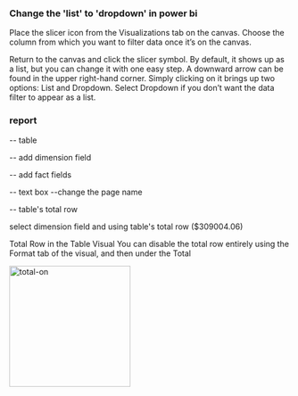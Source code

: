 ### Change the 'list' to 'dropdown' in power bi

Place the slicer icon from the Visualizations tab on the canvas. Choose the column from which you want to filter data once it’s on the canvas. 

Return to the canvas and click the slicer symbol. By default, it shows up as a list, but you can change it with one easy step. A downward arrow can be found in the upper right-hand corner. Simply clicking on it brings up two options: List and Dropdown. Select Dropdown if you don’t want the data filter to appear as a list. 

### report
-- table

-- add dimension field

-- add fact fields

-- text box --change the page name

-- table's total row

select dimension field and using table's total row ($309004.06)

Total Row in the Table Visual
You can disable the total row entirely using the Format tab of the visual, and then under the Total

<img width="217" alt="total-on" src="https://user-images.githubusercontent.com/53594146/173331896-5fbb665c-d38b-45d5-aaaf-50a68ef92285.png">


